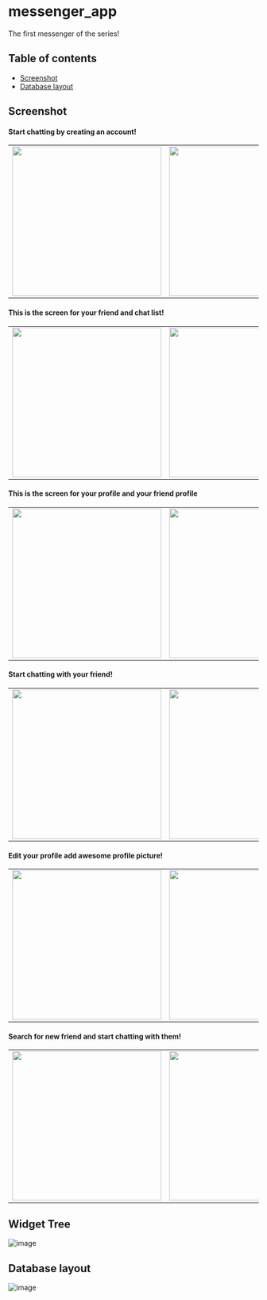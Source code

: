 # messenger_app
The first messenger of the series!

## Table of contents
* [Screenshot](#Screenshot)
* [Database layout](#database-layout)

## Screenshot
#### Start chatting by creating an account!
<table cellpadding="15">
  <tr>
    <td><img src = https://user-images.githubusercontent.com/123813671/222947839-f68fdf71-399a-4ac5-bbf9-fd4e358358c5.png width = "300"></td>
    <td><img src = https://user-images.githubusercontent.com/123813671/222948067-a21a9bdf-f143-4e33-b78d-471179d687ee.png width = "300"></td>
  </tr>
</table>

#### This is the screen for your friend and chat list!
<table cellpadding="15">
  <tr>
    <td><img src = https://user-images.githubusercontent.com/123813671/222947756-ef76bc50-e9d9-453f-85af-c75f5b1872e5.png width = "300"></td>
    <td><img src = https://user-images.githubusercontent.com/123813671/222947744-ce897e8a-f2d5-440e-bce1-94ae8fc79aaf.png width = "300"></td>
  </tr>
</table>

#### This is the screen for your profile and your friend profile 
<table cellpadding="15">
  <tr>
    <td><img src = https://user-images.githubusercontent.com/123813671/222947758-0b0729f2-5f3c-4ed2-b28f-b39eb19c5964.png width = "300"></td>
    <td><img src = https://user-images.githubusercontent.com/123813671/222947754-4fa08771-632e-4383-bf5a-068ab1ef8b53.png width = "300"></td>
  </tr>
</table>

#### Start chatting with your friend! 
<table cellpadding="15">
  <tr>
    <td><img src = https://user-images.githubusercontent.com/123813671/222947748-d33cfcf8-ef02-4294-a06c-c5e527408281.png width = "300"></td>
    <td><img src = https://user-images.githubusercontent.com/123813671/222949140-0f0bde24-3f93-4907-b2fc-de0a94239132.png width = "300"></td>
    <td><img src = https://user-images.githubusercontent.com/123813671/222948603-ec599d89-b522-46b4-862e-43adbe720b8a.png width = "300"></td>
  </tr>
</table>

#### Edit your profile add awesome profile picture!
<table cellpadding="15">
  <tr>
    <td><img src = https://user-images.githubusercontent.com/123813671/222947759-4e28c841-23cc-409e-91a5-040e45e391ff.png width = "300"></td>
    <td><img src = https://user-images.githubusercontent.com/123813671/222948722-a7707838-33bd-469f-bab8-7d1cc79bed27.png width = "300"></td>
  </tr>
</table>

#### Search for new friend and start chatting with them!
<table cellpadding="15">
  <tr>
    <td><img src = https://user-images.githubusercontent.com/123813671/222947749-737f5b2f-1904-4554-a800-bbafe13dbb44.png width = "300"></td>
    <td><img src = https://user-images.githubusercontent.com/123813671/222947751-b31f62a5-ad88-45c8-9a10-d77e0c66ba24.png width = "300"></td>
  </tr>
</table>


## Widget Tree
![image](https://github.com/flash159483/messenger_app/assets/123813671/bc8e647e-8d00-41b7-afcb-724c5f2a151f)
      

## Database layout
![image](https://user-images.githubusercontent.com/123813671/222946482-1620d4c5-c1f1-484b-8f48-b74e84261ab4.png)

